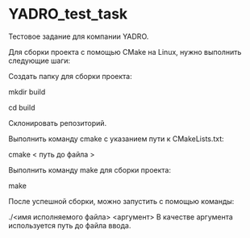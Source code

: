 # YADRO_test_task

Тестовое задание для компании YADRO.

Для сборки проекта с помощью CMake на Linux, нужно выполнить следующие шаги:

Создать папку для сборки проекта:

mkdir build

cd build

Склонировать репозиторий.

Выполнить команду cmake с указанием пути к CMakeLists.txt:


cmake < путь до файла >

Выполнить команду make для сборки проекта:


make

После успешной сборки, можно запустить с помощью команды:

./<имя исполняемого файла> <aргумент>
В качестве аргумента используется путь до файла ввода.
